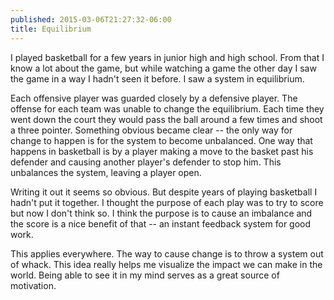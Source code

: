 ```yaml
---
published: 2015-03-06T21:27:32-06:00
title: Equilibrium
---
```

I played basketball for a few years in junior high and high school. From that I know a lot about the game, but while watching a game the other day I saw the game in a way I hadn't seen it before. I saw a system in equilibrium.

Each offensive player was guarded closely by a defensive player. The offense for each team was unable to change the equilibrium. Each time they went down the court they would pass the ball around a few times and shoot a three pointer. Something obvious became clear -- the only way for change to happen is for the system to become unbalanced. One way that happens in basketball is by a player making a move to the basket past his defender and causing another player's defender to stop him. This unbalances the system, leaving a player open.

Writing it out it seems so obvious. But despite years of playing basketball I hadn't put it together. I thought the purpose of each play was to try to score but now I don't think so. I think the purpose is to cause an imbalance and the score is a nice benefit of that -- an instant feedback system for good work.

This applies everywhere. The way to cause change is to throw a system out of whack. This idea really helps me visualize the impact we can make in the world. Being able to see it in my mind serves as a great source of motivation.